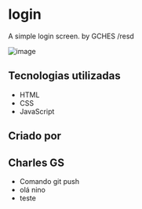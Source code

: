 # login

A simple login screen.
by GCHES /resd

![image](https://github.com/GchesDev/login/assets/138361633/86f3d80a-ef0f-4a3e-9f83-4ef1e5cb8f6c)

## Tecnologias utilizadas

* HTML
* CSS
* JavaScript

## Criado por
## Charles GS

* Comando git push
* olá nino
* teste